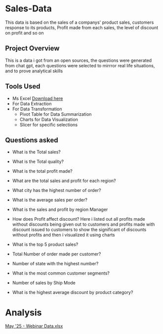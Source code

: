 # Sales-Data
This data is based on the sales of a companys' product sales, customers response to its products, Profit made from each sales, the level of discount on profit and so on

## Project Overview
This is a data i got from an open sources, the questions were generated from chat gpt, each questions were selected to mirrror real life situations, and to prove analytical skills

## Tools Used
- Ms Excel [Download here](https://www.microsoft.com)
- For Data Extraction
- For Data Transformation
  - Pivot Table for Data Summarization
  - Charts for Data Visualization
  - Slicer for specific selections
 
## Questions asked
- What is the Total sales?
- What is the Total quality?
- What is the total profit made?
- What are the total sales and profit for each region?
- What city has the highest number of order?
- What is the average sales per order?
- What is the sales and profit by region Manager
- How does Profit affect discount? Here i listed out all profits made without discounts being given out to customers and profits made with discount issued to customers to show the significant of discounts without profits and then i visualized it using charts
- What is the top 5 product sales?
- Total Number of order made per customer?
- Number of state with the highest number?
- What is the most common customer segments?
- Number of sales by Ship Mode

- What is the highest average discount by product category?

# Analysis

[May '25 - Webinar Data.xlsx](https://github.com/user-attachments/files/21532937/May.25.-.Webinar.Data.xlsx)
